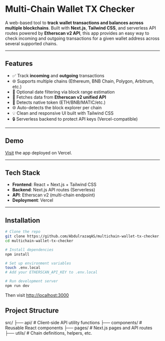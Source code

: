 # Multi-Chain Wallet TX Checker

A web-based tool to **track wallet transactions and balances across multiple blockchains**. Built with **Next.js**, **Tailwind CSS**, and serverless API routes powered by **Etherscan v2 API**, this app provides an easy way to check incoming and outgoing transactions for a given wallet address across several supported chains.

---

## Features

- ✅ Track **incoming** and **outgoing** transactions
- 🌐 Supports multiple chains (Ethereum, BNB Chain, Polygon, Arbitrum, etc.)
- 📅 Optional date filtering via block range estimation
- 🔁 Fetches data from **Etherscan v2 unified API**
- 🧠 Detects native token (ETH/BNB/MATIC/etc.)
- 🌐 Auto-detects the block explorer per chain
- 💡 Clean and responsive UI built with Tailwind CSS
- 🔒 Serverless backend to protect API keys (Vercel-compatible)

---

## Demo
[Visit](https://wallet-tx-checker.vercel.app/) the app deployed on Vercel.

---

## Tech Stack

- **Frontend**: React + Next.js + Tailwind CSS
- **Backend**: Next.js API routes (Serverless)
- **API**: Etherscan v2 (multi-chain endpoint)
- **Deployment**: Vercel

---

## Installation

```bash
# Clone the repo
git clone https://github.com/AbdulrazaqAS/multichain-wallet-tx-checker.git
cd multichain-wallet-tx-checker

# Install dependencies
npm install

# Set up environment variables
touch .env.local
# Add your ETHERSCAN_API_KEY to .env.local

# Run development server
npm run dev
```
Then visit [http://localhost:3000](http://localhost:3000)

## Project Structure
src/
├── api/              # Client-side API utility functions
├── components/       # Reusable React components
├── pages/            # Next.js pages and API routes
├── utils/            # Chain definitions, helpers, etc.
